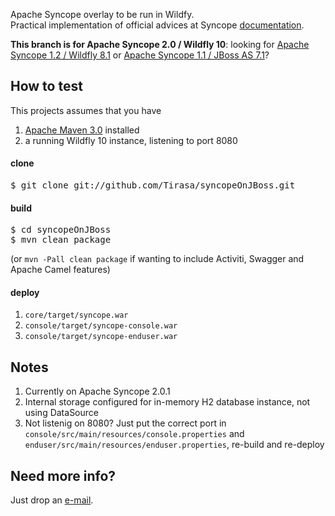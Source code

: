 Apache Syncope overlay to be run in Wildfy.<br/>
Practical implementation of official advices at Syncope [documentation](https://syncope.apache.org/docs/reference-guide.html#wildfly-9-and-10).

**This branch is for Apache Syncope 2.0 / Wildfly 10**: looking for [Apache Syncope 1.2 / Wildfly 8.1](https://github.com/Tirasa/syncopeOnJBoss/tree/1_2_X) or [Apache Syncope 1.1 / JBoss AS 7.1](https://github.com/Tirasa/syncopeOnJBoss/tree/1_1_X)?

## How to test ##

This projects assumes that you have
 1. [Apache Maven 3.0](http://maven.apache.org) installed
 1. a running Wildfly 10 instance, listening to port 8080

#### clone ####

<pre>
$ git clone git://github.com/Tirasa/syncopeOnJBoss.git
</pre>

#### build ####

<pre>
$ cd syncopeOnJBoss
$ mvn clean package
</pre>
(or `mvn -Pall clean package` if wanting to include Activiti, Swagger and Apache Camel features)

#### deploy ####

 1. <code>core/target/syncope.war</code>
 1. <code>console/target/syncope-console.war</code>
 1.  <code>console/target/syncope-enduser.war</code>

## Notes ##
 1. Currently on Apache Syncope 2.0.1
 1. Internal storage configured for in-memory H2 database instance, not using DataSource
 1. Not listenig on 8080? Just put the correct port in <code>console/src/main/resources/console.properties</code> and <code>enduser/src/main/resources/enduser.properties</code>, re-build and re-deploy

## Need more info? ##
Just drop an [e-mail](mailto:syncope@tirasa.net).
